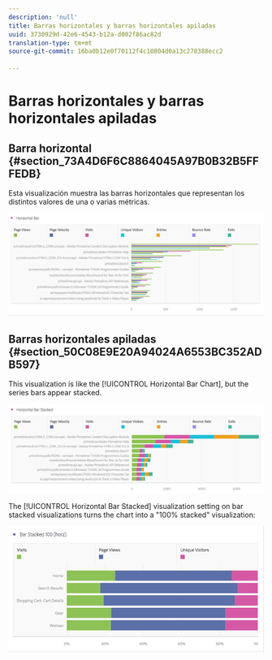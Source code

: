 ```yaml
---
description: 'null'
title: Barras horizontales y barras horizontales apiladas
uuid: 3730929d-42e6-4543-b12a-d002f86ac82d
translation-type: tm+mt
source-git-commit: 16ba0b12e0f70112f4c10804d0a13c278388ecc2

---
```



# Barras horizontales y barras horizontales apiladas

## Barra horizontal {#section_73A4D6F6C8864045A97B0B32B5FFFEDB}

Esta visualización muestra las barras horizontales que representan los distintos valores de una o varias métricas.

![](assets/horizontal_bar.png)

## Barras horizontales apiladas {#section_50C08E9E20A94024A6553BC352ADB597}

This visualization is like the [!UICONTROL Horizontal Bar Chart], but the series bars appear stacked.

![](assets/horizontal-bar-stacked.png)

The [!UICONTROL Horizontal Bar Stacked] visualization setting on bar stacked visualizations turns the chart into a "100% stacked" visualization:

![](assets/horizstacked100.png)

